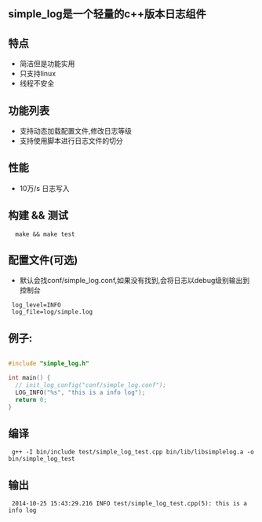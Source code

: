 ## simple_log是一个轻量的c++版本日志组件
## 特点

  * 简洁但是功能实用
  * 只支持linux
  * 线程不安全

## 功能列表
  * 支持动态加载配置文件,修改日志等级
  * 支持使用脚本进行日志文件的切分

## 性能
  * 10万/s 日志写入

## 构建 && 测试

```
  make && make test
```

## 配置文件(可选)
 * 默认会找conf/simple_log.conf,如果没有找到,会将日志以debug级别输出到控制台
```
 log_level=INFO
 log_file=log/simple.log
```

## 例子:
```c++

#include "simple_log.h"

int main() {
  // init_log_config("conf/simple_log.conf"); 
  LOG_INFO("%s", "this is a info log");
  return 0;
}
```

## 编译
```
 g++ -I bin/include test/simple_log_test.cpp bin/lib/libsimplelog.a -o bin/simple_log_test
```

## 输出
```
 2014-10-25 15:43:29.216 INFO test/simple_log_test.cpp(5): this is a info log
```
